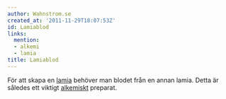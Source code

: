```yaml
---
author: Wahnstrom.se
created_at: '2011-11-29T18:07:53Z'
id: Lamiablod
links:
  mention:
  - alkemi
  - lamia
title: Lamiablod
---
```


För att skapa en [lamia] behöver man blodet från en annan lamia. Detta är således ett viktigt
[alkemiskt] preparat.

  [lamia]: lamia
  [alkemiskt]: alkemi